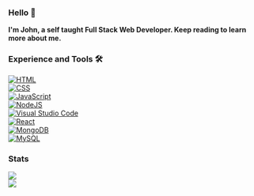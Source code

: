<div class="center">
<h3 class="center">Hello 👋</h3>
  <span class="center"><b>I'm John, a self taught Full Stack Web Developer. Keep reading to learn more about me.</b></span>
<br>
<h3 class="center">Experience and Tools 🛠️</h3>
<a href="https://en.m.wikipedia.org/wiki/HTML"><img alt="HTML" src="https://img.shields.io/badge/html5-%23E34F26.svg?&style=for-the-badge&logo=html5&logoColor=white"></a>
<br>
<a href="https://en.m.wikipedia.org/wiki/CSS"><img alt="CSS" src="https://img.shields.io/badge/css3-%231572B6.svg?&style=for-the-badge&logo=css3&logoColor=white"></a>
<br>
<a href="https://en.m.wikipedia.org/wiki/JavaScript"><img alt="JavaScript" src="https://img.shields.io/badge/javascript-%23323330.svg?&style=for-the-badge&logo=javascript&logoColor=%23F7DF1E">
<br>
<a href="https://nodejs.org/en"><img alt="NodeJS" src="https://img.shields.io/badge/node.js-6DA55F?style=for-the-badge&logo=node.js&logoColor=white">
<br>
<a href="https://code.visualstudio.com"><img alt="Visual Studio Code" src="https://img.shields.io/badge/VS%20Code-007acc?style=for-the-badge&logo=visual-studio-code&logoColor=white" class="center"></a>
<br>
<a href="https://reactjs.org/"><img alt="React" src="https://img.shields.io/badge/react-%2320232a.svg?style=for-the-badge&logo=react&logoColor=%2361DAFB" class="center"></a>
<br>
<a href="https://www.mongodb.com"><img alt="MongoDB" src="https://img.shields.io/badge/MongoDB-%234ea94b.svg?style=for-the-badge&logo=mongodb&logoColor=white" class="center"></a>
<br>
<a href="https://www.mysql.com/"><img alt="MySQL" src="https://img.shields.io/badge/mysql-%2300f.svg?style=for-the-badge&logo=mysql&logoColor=white" class="center"></a>
<h3 class="center">Stats</h3>
<a href="https://github.com/Lampropoulosss?tab=repositories"><img src="https://github-readme-stats.vercel.app/api?username=Lampropoulosss&show_icons=true&count_private=false&theme=radical" class="center"></a>
<br>
<a href="https://github.com/Lampropoulosss?tab=repositories"><img src="https://github-readme-stats.vercel.app/api/top-langs/?username=Lampropoulosss&show_icons=true&count_private=false&theme=radical" class="center"></a>
<br>
</div>
